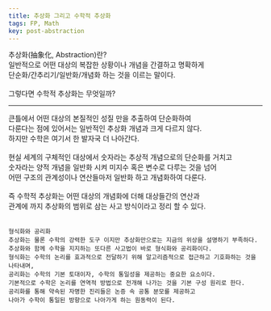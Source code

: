 ```yaml
---
title: 추상화 그리고 수학적 추상화
tags: FP, Math
key: post-abstraction
---
```


추상화(抽象化, Abstraction)란?<br>
일반적으로 어떤 대상의 복잡한 상황이나 개념을 간결하고 명확하게<br>
단순화/간추리기/일반화/개념화 하는 것을 이르는 말이다.<br>
<br>
그렇다면 수학적 추상화는 무엇일까?<br>

---

큰틀에서 어떤 대상의 본질적인 성질 만을 추출하여 단순화하여<br>
다룬다는 점에 있어서는 일반적인 추상화 개념과 크게 다르지 않다.<br>
하지만 수학은 여기서 한 발자국 더 나아간다.<br>
<br>
현실 세계의 구체적인 대상에서 숫자라는 추상적 개념으로의 단순화를 거치고<br>
숫자라는 양적 개념을 일반화 시켜 미지수 혹은 변수로 다루는 것을 넘어<br>
어떤 구조의 관계성이나 연산들마저 일반화 하고 개념화하여 다룬다.<br>
<br>
즉 수학적 추상화는 어떤 대상의 개념화에 더해 대상들간의 연산과<br>
관계에 까지 추상화의 범위로 삼는 사고 방식이라고 정리 할 수 있다.<br>
<br>

```
형식화와 공리화
추상화는 물론 수학의 강력한 도구 이지만 추상화만으로는 지금의 위상을 설명하기 부족하다.
추상화와 함께 수학을 지지하는 또다른 사고법이 바로 형식화와 공리화이다.
형식화는 수학의 논리를 효과적으로 전달하기 위해 알고리즘적으로 접근하고 기호화하는 것을 나타내며,
공리화는 수학의 기본 토대이자, 수학의 통일성을 제공하는 중요한 요소이다.
기본적으로 수학은 논리를 연역적 방법으로 전개해 나가는 것을 기본 구성 원리로 한다.
공리화를 통해 약속된 자명한 진리들은 논증 속 공통 분모를 제공하고 
나아가 수학이 통일된 방향으로 나아가게 하는 원동력이 된다.
```
